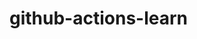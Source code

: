 # github-actions-learn

<!-- Task

Setup pull requests
Terraform structure  -->



<!-- export AWS_ACCESS_KEY_ID=AKIAR5FCUMMH3HHS6V64

 export AWS_SECRET_ACCESS_KEY=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 -->

